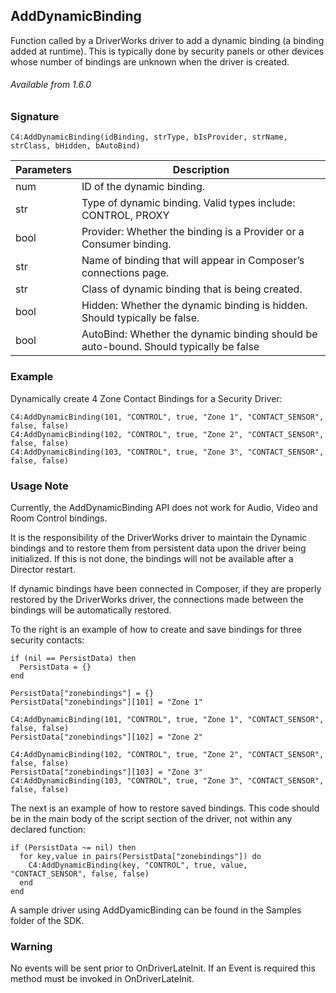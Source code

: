 
## AddDynamicBinding

Function called by a DriverWorks driver to add a dynamic binding (a binding added at runtime).  This is typically done by security panels or other devices whose number of bindings are unknown when the driver is created.

###### Available from 1.6.0


### Signature

`C4:AddDynamicBinding(idBinding, strType, bIsProvider, strName, strClass, bHidden, bAutoBind)`


| Parameters | Description |
| --- | --- |
| num | ID of the dynamic binding. |
| str | Type of dynamic binding. Valid types include: CONTROL, PROXY |
| bool | Provider: Whether the binding is a Provider or a Consumer binding. |
| str | Name of binding that will appear in Composer’s connections page. |
| str | Class of dynamic binding that is being created. |
| bool | Hidden: Whether the dynamic binding is hidden. Should typically be false. |
| bool | AutoBind: Whether the dynamic binding should be auto-bound. Should typically be false |


### Example
Dynamically create 4 Zone Contact Bindings for a Security Driver:

```
C4:AddDynamicBinding(101, "CONTROL", true, "Zone 1", "CONTACT_SENSOR", false, false)
C4:AddDynamicBinding(102, "CONTROL", true, "Zone 2", "CONTACT_SENSOR", false, false)
C4:AddDynamicBinding(103, "CONTROL", true, "Zone 3", "CONTACT_SENSOR", false, false)

```


### Usage Note

Currently, the AddDynamicBinding API does not work for Audio, Video and Room Control bindings.

It is the responsibility of the DriverWorks driver to maintain the Dynamic bindings and to restore them from persistent data upon the driver being initialized. If this is not done, the bindings will not be available after a Director restart.

If dynamic bindings have been connected in Composer, if they are properly restored by the DriverWorks driver, the connections made between the bindings will be automatically restored.

To the right is an example of how to create and save bindings for three security contacts:

```
if (nil == PersistData) then
  PersistData = {}
end

PersistData["zonebindings"] = {}
PersistData["zonebindings"][101] = "Zone 1"

C4:AddDynamicBinding(101, "CONTROL", true, "Zone 1", "CONTACT_SENSOR", false, false)
PersistData["zonebindings"][102] = "Zone 2"

C4:AddDynamicBinding(102, "CONTROL", true, "Zone 2", "CONTACT_SENSOR", false, false)
PersistData["zonebindings"][103] = "Zone 3"
C4:AddDynamicBinding(103, "CONTROL", true, "Zone 3", "CONTACT_SENSOR", false, false)

```

The next is an example of how to restore saved bindings. This code should be in the main body of the script section of the driver, not within any declared function:

```
if (PersistData ~= nil) then
  for key,value in pairs(PersistData["zonebindings"]) do 
    C4:AddDynamicBinding(key, "CONTROL", true, value, "CONTACT_SENSOR", false, false)
  end
end
```


A sample driver using AddDyamicBinding can be found in the Samples folder of the SDK.

### Warning

No events will be sent prior to OnDriverLateInit. If an Event is required this method must be invoked in OnDriverLateInit.




